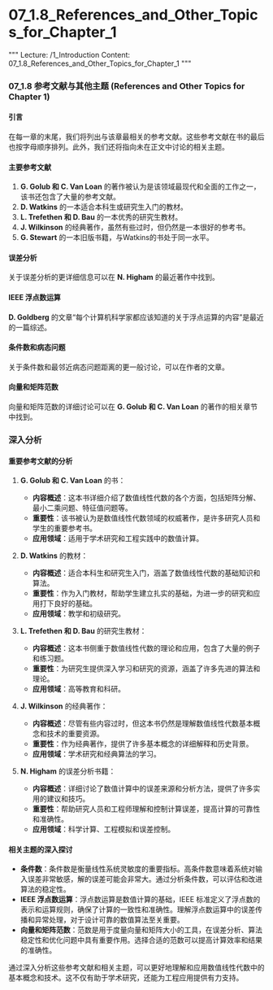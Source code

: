 # 07_1.8_References_and_Other_Topics_for_Chapter_1

"""
Lecture: /1_Introduction
Content: 07_1.8_References_and_Other_Topics_for_Chapter_1
"""

### 07_1.8 参考文献与其他主题 (References and Other Topics for Chapter 1)

#### 引言

在每一章的末尾，我们将列出与该章最相关的参考文献。这些参考文献在书的最后也按字母顺序排列。此外，我们还将指向未在正文中讨论的相关主题。

#### 主要参考文献

1. **G. Golub 和 C. Van Loan** 的著作被认为是该领域最现代和全面的工作之一，该书还包含了大量的参考文献。
2. **D. Watkins** 的一本适合本科生或研究生入门的教材。
3. **L. Trefethen 和 D. Bau** 的一本优秀的研究生教材。
4. **J. Wilkinson** 的经典著作，虽然有些过时，但仍然是一本很好的参考书。
5. **G. Stewart** 的一本旧版书籍，与Watkins的书处于同一水平。

#### 误差分析

关于误差分析的更详细信息可以在 **N. Higham** 的最近著作中找到。

#### IEEE 浮点数运算

**D. Goldberg** 的文章“每个计算机科学家都应该知道的关于浮点运算的内容”是最近的一篇综述。

#### 条件数和病态问题

关于条件数和最邻近病态问题距离的更一般讨论，可以在作者的文章。

#### 向量和矩阵范数

向量和矩阵范数的详细讨论可以在 **G. Golub 和 C. Van Loan** 的著作的相关章节中找到。

### 深入分析

#### 重要参考文献的分析

1. **G. Golub 和 C. Van Loan** 的书：
   - **内容概述**：这本书详细介绍了数值线性代数的各个方面，包括矩阵分解、最小二乘问题、特征值问题等。
   - **重要性**：该书被认为是数值线性代数领域的权威著作，是许多研究人员和学生的重要参考书。
   - **应用领域**：适用于学术研究和工程实践中的数值计算。

2. **D. Watkins** 的教材：
   - **内容概述**：适合本科生和研究生入门，涵盖了数值线性代数的基础知识和算法。
   - **重要性**：作为入门教材，帮助学生建立扎实的基础，为进一步的研究和应用打下良好的基础。
   - **应用领域**：教学和初级研究。

3. **L. Trefethen 和 D. Bau** 的研究生教材：
   - **内容概述**：这本书侧重于数值线性代数的理论和应用，包含了大量的例子和练习题。
   - **重要性**：为研究生提供深入学习和研究的资源，涵盖了许多先进的算法和理论。
   - **应用领域**：高等教育和科研。

4. **J. Wilkinson** 的经典著作：
   - **内容概述**：尽管有些内容过时，但这本书仍然是理解数值线性代数基本概念和技术的重要资源。
   - **重要性**：作为经典著作，提供了许多基本概念的详细解释和历史背景。
   - **应用领域**：学术研究和经典算法的学习。

5. **N. Higham** 的误差分析书籍：
   - **内容概述**：详细讨论了数值计算中的误差来源和分析方法，提供了许多实用的建议和技巧。
   - **重要性**：帮助研究人员和工程师理解和控制计算误差，提高计算的可靠性和准确性。
   - **应用领域**：科学计算、工程模拟和误差控制。

#### 相关主题的深入探讨

- **条件数**：条件数是衡量线性系统灵敏度的重要指标。高条件数意味着系统对输入误差非常敏感，解的误差可能会非常大。通过分析条件数，可以评估和改进算法的稳定性。
- **IEEE 浮点数运算**：浮点数运算是数值计算的基础，IEEE 标准定义了浮点数的表示和运算规则，确保了计算的一致性和准确性。理解浮点数运算中的误差传播和异常处理，对于设计可靠的数值算法至关重要。
- **向量和矩阵范数**：范数是用于度量向量和矩阵大小的工具，在误差分析、算法稳定性和优化问题中具有重要作用。选择合适的范数可以提高计算效率和结果的准确性。

通过深入分析这些参考文献和相关主题，可以更好地理解和应用数值线性代数中的基本概念和技术。这不仅有助于学术研究，还能为工程应用提供有力支持。